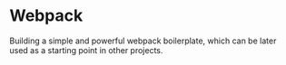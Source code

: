 # Webpack
Building a simple and  powerful webpack boilerplate, which can be later used as a starting point in other projects. 
